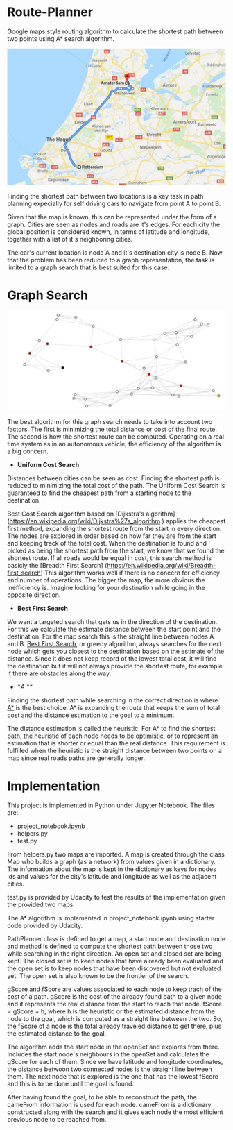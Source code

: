 # Route-Planner
 Google maps style routing algorithm to calculate the shortest path between two points using A* search algorithm.

 
 ![GoogleMapPath](images/GoogleMapPath.JPG)
 
 Finding the shortest path between two locations is a key task in path planning expecially for self driving cars to navigate from point A to point B.
 
 Given that the map is known, this can be represented under the form of a graph. Cities are seen as nodes and roads are it's edges. For each city the global position is considered known, in terms of latitude and longitude, 
 together with a list of it's neighboring cities.
 
 The car's current location is node A and it's destination city is node B. Now that the problem has been reduced to a graph representation, the task is limited to a graph search that is best suited for this case.
 
 # Graph Search
 
 ![GraphPath](images/GraphPath.JPG)
 
 The best algorithm for this graph search needs to take into account two factors. The first is minimizing the total distance or cost of the final route. The second is how the shortest route can be computed. 
 Operating on a real time system as in an autonomous vehicle, the efficiency of the algorithm is a big concern.
 
 - **Uniform Cost Search**
 
 Distances between cities can be seen as cost. Finding the shortest path is reduced to minimizing the total cost of the path. The Uniform Cost Search is guaranteed to find the cheapest path from a starting node to the destination.
 
 Best Cost Search algorithm based on [Dijkstra's algorithm] (https://en.wikipedia.org/wiki/Dijkstra%27s_algorithm ) applies the cheapest first method, expanding the shortest route from the start in every direction. The nodes are explored in order based on how far they are from the start and keeping track of the total cost. When the destination is found and picked as being the shortest path from the start, we know that we found the shortest route. If all roads would be equal in cost, this search method is basicly the [Breadth First Search] (https://en.wikipedia.org/wiki/Breadth-first_search)
 This algorithm works well if there is no concern for efficiency and number of operations. The bigger the map, the more obvious the inefficiency is. Imagine looking for your destination while going in the opposite direction.
  
 - **Best First Search**
 
 We want a targeted search that gets us in the direction of the destination. For this we calculate the estimate distance between the start point and the destination. For the map search this is the straight line between nodes A and B.
 [Best First Search](https://en.wikipedia.org/wiki/Best-first_search), or greedy algorithm, always searches for the next node which gets you closest to the destination based on the estimate of the distance. Since it does not keep record of the lowest total cost, it will find the destination but it will not always provide the shortest route, for example if there are obstacles along the way.
 
 - **A* **
 
 Finding the shortest path while searching in the correct direction is where [A*](https://en.wikipedia.org/wiki/A*_search_algorithm) is the best choice. A* is expanding the route that keeps the sum of total cost and the distance 
 estimation to the goal to a minimum.
 
 The distance estimation is called the heuristic. For A* to find the shortest path, the heuristic of each node needs to be optimistic, or to represent an estimation that is shorter or equal than the real distance. 
 This requirement is fulfilled when the heuristic is the straight distance between two points on a map since real roads paths are generally longer.
 
 # Implementation
 This project is implemented in Python under Jupyter Notebook. The files are:
 - project_notebook.ipynb
 - helpers.py
 - test.py
 
 From helpers.py two maps are imported. A map is created through the class Map who builds a graph (as a network) from values given in a dictionary. 
 The information about the map is kept in the dictionary as keys for nodes ids and values for the city's latitude and longitude as well as the adjacent cities.
 
 test.py is provided by Udacity to test the results of the implementation given the provided two maps.
 
 The A* algorithm is implemented in project_notebook.ipynb using starter code provided by Udacity.
 
 PathPlanner class is defined to get a map, a start node and destination node and method is defined to compute the shortest path between those two while searching in the right direction. An open set and closed set are being kept. 
 The closed set is to keep nodes that have already been evaluated and the open set is to keep nodes that have been discovered but not evaluated yet. The open set is also known to be the frontier of the search.
 
 gScore and fScore are values associated to each node to keep trach of the cost of a path. gScore is the cost of the already found path to a given node and it represents the real distance from the start to reach that node. 
 fScore = gScore + h, where h is the heuristic or the estimated distance from the node to the goal, which is computed as a straight line between the two. 
 So, the fScore of a node is the total already traveled distance to get there, plus the estimated distance to the goal.
 
 The algorithm adds the start node in the openSet and explores from there. Includes the start node's neighbours in the openSet and calculates the gScore for each of them. Since we have latitude and longitude coordinates, 
 the distance betwoon two connected nodes is the straight line between them. The next node that is explored is the one that has the lowest fScore and this is to be done until the goal is found.
 
 After having found the goal, to be able to reconstruct the path, the cameFrom information is used for each node. cameFrom is a dictionary constructed along with the search and it gives each node the most efficient previous node to be reached from.